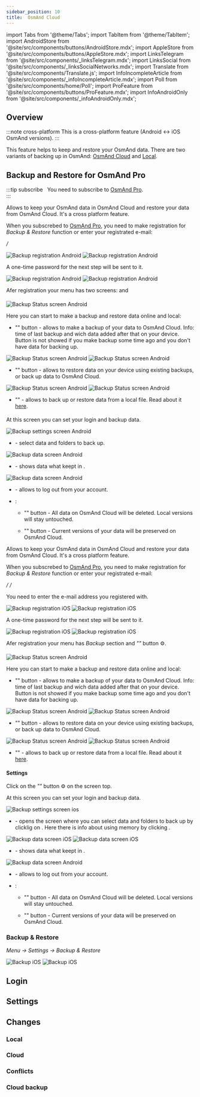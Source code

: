 ```yaml
---
sidebar_position: 10
title:  OsmAnd Cloud
---
```

import Tabs from '@theme/Tabs';
import TabItem from '@theme/TabItem';
import AndroidStore from '@site/src/components/buttons/AndroidStore.mdx';
import AppleStore from '@site/src/components/buttons/AppleStore.mdx';
import LinksTelegram from '@site/src/components/_linksTelegram.mdx';
import LinksSocial from '@site/src/components/_linksSocialNetworks.mdx';
import Translate from '@site/src/components/Translate.js';
import InfoIncompleteArticle from '@site/src/components/_infoIncompleteArticle.mdx';
import Poll from '@site/src/components/home/Poll';
import ProFeature from '@site/src/components/buttons/ProFeature.mdx';
import InfoAndroidOnly from '@site/src/components/_infoAndroidOnly.mdx';

<InfoIncompleteArticle/>

## Overview

:::note cross-platform
This is a cross-platform feature (Android <-> iOS OsmAnd versions).
:::

This feature helps to keep and restore your OsmAnd data. There are two variants of backing up in OsmAnd: [OsmAnd Cloud](../personal/storage.md#backup-and-restore-for-osmand-pro) and [Local](../personal/storage.md#local-backup).


## Backup and Restore for OsmAnd Pro

:::tip subscribe
&nbsp;<ProFeature/> You need to subscribe to [OsmAnd Pro](../purchases/android#osmand-pro).  
:::

<Tabs groupId="operating-systems">

<TabItem value="android" label="Android">  

Allows to keep your OsmAnd data in OsmAnd Cloud and restore your data from OsmAnd Cloud. It's a cross platform feature.

When you subscrebed to [OsmAnd Pro](../purchases/android.md#free-and-paid-features), you need to make registration for _Backup & Restore_ function or enter your registrated e-mail:

*<Translate android="true" ids="shared_string_menu,shared_string_settings,backup_and_restore,register_opr_create_new_account"/> / <Translate android="true" ids="register_opr_have_account"/>*  

![Backup registration Android](@site/static/img/personal/backup/backup_registration_android.png) ![Backup registration Android](@site/static/img/personal/backup/backup_registration_1_android.png)

A one-time password for the next step will be sent to it. 

![Backup registration Android](@site/static/img/personal/backup/backup_registration_2_android.png) ![Backup registration Android](@site/static/img/personal/backup/backup_registration_3_android.png)

Afer registration your _<Translate android="true" ids="backup_and_restore"/>_ menu has two screens: _<Translate android="true" ids="shared_string_status"/>_ and _<Translate android="true" ids="shared_string_settings"/>_


#### <Translate android="true" ids="shared_string_status"/>

![Backup Status screen Android](@site/static/img/personal/backup/backup_status_screen_android.png)

Here you can start to make a backup and restore data online and local:
- "_<Translate android="true" ids="backup_now"/>_" button - allows to make a backup of your data to OsmAnd Cloud. Info: time of last backup and wich data added after that on your device. Button is not showed if you make backup some time ago and you don't have data for backing up.

![Backup Status screen Android](@site/static/img/personal/backup/backup_status_screen_1_android.png) ![Backup Status screen Android](@site/static/img/personal/backup/backup_status_screen_2_android.png)

- "_<Translate android="true" ids="backup_restore_data"/>_" button - allows to restore data on your device using existing backups, or back up data to OsmAnd Cloud.

![Backup Status screen Android](@site/static/img/personal/backup/backup_status_screen_3_android.png) ![Backup Status screen Android](@site/static/img/personal/backup/backup_status_screen_4_android.png)

- "_<Translate android="true" ids="local_backup"/>_" - allows to back up or restore data from a local file. Read about it [here](../personal/storage.md#local-backup).


#### <Translate android="true" ids="shared_string_settings"/>

At this screen you can set your login and backup data.

![Backup settings screen Android](@site/static/img/personal/backup/backup_settings_screen_android.png)

- _<Translate android="true" ids="backup_data"/>_ - select data and folders to back up.

![Backup data screen Android](@site/static/img/personal/backup/backup_data_screen_android.png)

- _<Translate android="true" ids="backup_version_history"/>_ - shows data what keept in <Translate android="true" ids="backup_storage_taken"/>.
  
![Backup data screen Android](@site/static/img/personal/backup/backup_data_screen_1_android.png)

- _<Translate android="true" ids="login_account"/>_ - allows to log out from your account.
  
- _<Translate android="true" ids="backup_danger_zone"/>_:
  
  - "_<Translate android="true" ids="backup_delete_all_data"/>_" button - All data on OsmAnd Cloud will be deleted. Local versions will stay untouched.

  - "_<Translate android="true" ids="backup_delete_old_data"/>_" button - Current versions of your data will be preserved on OsmAnd Cloud.

</TabItem>

<TabItem value="ios" label="iOS">  

Allows to keep your OsmAnd data in OsmAnd Cloud and restore your data from OsmAnd Cloud. It's a cross platform feature.

When you subscrebed to [OsmAnd Pro](../purchases/ios.md#free-and-paid-features), you need to make registration for _Backup & Restore_ function or enter your registrated e-mail:

_<Translate ios="true" ids="ios_button_seq"/> <Translate ios="true" ids="menu,shared_string_settings,backup_and_restore,register_opr_create_new_account"/> / <Translate ios="true" ids="cloud_existing_account"/> / <Translate ios="true" ids="purchase_get"/>_

You need to enter the e-mail address you registered with.

![Backup registration iOS](@site/static/img/personal/backup/backup_registration_ios.png) ![Backup registration iOS](@site/static/img/personal/backup/backup_registration_1_ios.png)

A one-time password for the next step will be sent to it. 

![Backup registration iOS](@site/static/img/personal/backup/backup_registration_2_ios.png) ![Backup registration iOS](@site/static/img/personal/backup/backup_registration_3_ios.png)

Afer registration your _<Translate ios="true" ids="backup_and_restore"/>_ menu has _Backup_ section and _"<Translate ios="true" ids="shared_string_settings"/>"_ button ⚙️.


#### <Translate ios="true" ids="shared_string_status"/>

![Backup Status screen Android](@site/static/img/personal/backup/backup_status_screen_android.png)

Here you can start to make a backup and restore data online and local:
- "_<Translate android="true" ids="backup_now"/>_" button - allows to make a backup of your data to OsmAnd Cloud. Info: time of last backup and wich data added after that on your device. Button is not showed if you make backup some time ago and you don't have data for backing up.

![Backup Status screen Android](@site/static/img/personal/backup/backup_status_screen_1_android.png) ![Backup Status screen Android](@site/static/img/personal/backup/backup_status_screen_2_android.png)

- "_<Translate android="true" ids="backup_restore_data"/>_" button - allows to restore data on your device using existing backups, or back up data to OsmAnd Cloud.

![Backup Status screen Android](@site/static/img/personal/backup/backup_status_screen_3_android.png) ![Backup Status screen Android](@site/static/img/personal/backup/backup_status_screen_4_android.png)

- "_<Translate android="true" ids="local_backup"/>_" - allows to back up or restore data from a local file. Read about it [here](../personal/storage.md#local-backup).


#### Settings

Click on the _"<Translate ios="true" ids="shared_string_settings"/>"_ button ⚙️ on the screen top.

At this screen you can set your login and backup data.

![Backup settings screen ios](@site/static/img/personal/backup/backup_settings_screen_ios.png)

- _<Translate ios="true" ids="osmand_cloud"/>_ - opens the screen where you can select data and folders to back up by clicklig on _<Translate ios="true" ids="backup_data"/>_. Here there is info about using memory by clicking _<Translate ios="true" ids="manage_storage"/>_.

![Backup data screen iOS](@site/static/img/personal/backup/backup_data_screen_ios.png) ![Backup data screen iOS](@site/static/img/personal/backup/backup_data_screen_1_ios.png)

- _<Translate android="true" ids="backup_version_history"/>_ - shows data what keept in <Translate android="true" ids="backup_storage_taken"/>.
  
![Backup data screen Android](@site/static/img/personal/backup/backup_data_screen_1_android.png)

- _<Translate android="true" ids="login_account"/>_ - allows to log out from your account.
  
- _<Translate android="true" ids="backup_danger_zone"/>_:
  
  - "_<Translate android="true" ids="backup_delete_all_data"/>_" button - All data on OsmAnd Cloud will be deleted. Local versions will stay untouched.

  - "_<Translate android="true" ids="backup_delete_old_data"/>_" button - Current versions of your data will be preserved on OsmAnd Cloud.

</TabItem>

</Tabs>


### Backup & Restore

_Menu → Settings → Backup & Restore_

![Backup iOS](@site/static/img/personal/osmand-cloud/backup_ios.png)  ![Backup iOS](@site/static/img/personal/osmand-cloud/backup_1_ios.png)


## Login

## Settings

## Changes

### Local

### Cloud

### Conflicts

### Cloud backup
